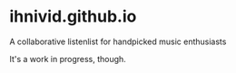 # ihnivid.github.io

A collaborative listenlist for handpicked music enthusiasts

It's a work in progress, though.
